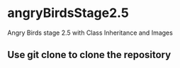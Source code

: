 # angryBirdsStage2.5
Angry Birds stage 2.5 with Class Inheritance and Images
## Use git clone <github url> to clone the repository